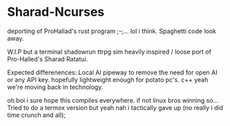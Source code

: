 # Sharad-Ncurses
deporting of ProHallad's rust program ;-;... lol i think. Spaghetti code look away.

W.I.P but a terminal shadowrun ttrpg sim heavily inspired / loose port of Pro-Halled's Sharad Ratatui.

Expected differenences: Local AI pipeway to remove the need for open AI or any API key. hopefully lightweight enough for potato pc's. c++ yeah we're moving back in technology.

oh boi i sure hope this compiles everywhere. if not linux bros winning so...
Tried to do a termox version but yeah nah i tactically gave up (no really i did time crunch and all);
